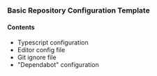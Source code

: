 ### Basic Repository Configuration Template

#### Contents

- Typescript configuration
- Editor config file
- Git ignore file
- "Dependabot" configuration
